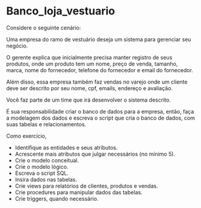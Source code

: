 # Banco_loja_vestuario

Considere o seguinte cenário:

Uma empresa do ramo de vestuário deseja um sistema para gerenciar seu negócio.

O gerente explica que inicialmente precisa manter registro de seus produtos, onde um produto tem um nome, preço de venda, tamanho, marca, nome do fornecedor, telefone do fornecedor e email do fornecedor.

Além disso, essa empresa também faz vendas no varejo onde um cliente deve ser descrito por seu nome, cpf, emails, endereço e avaliação.

Você faz parte de um time que irá desenvolver o sistema descrito.

É sua responsabilidade criar o banco de dados para a empresa, então, faça a modelagem dos dados e escreva o script que cria o banco de dados, com suas tabelas e relacionamentos.


Como exercício,

- Identifique as entidades e seus atributos.
- Acrescente mais atributos que julgar necessários (no mínimo 5).
- Crie o modelo conceitual.
- Crie o modelo lógico.
- Escreva o script SQL.
- Insira dados nas tabelas.
- Crie views para relatórios de clientes, produtos e vendas.
- Crie procedures para manipular dados das tabelas.
- Crie triggers, quando necessário.
